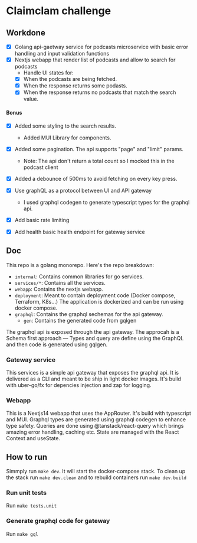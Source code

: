 # Claimclam challenge

## Workdone

- [x] Golang api-gaetway service for podcasts microservice with basic error handling and input validation functions
- [x] Nextjs webapp that render list of podcasts and allow to search for podcasts
   - Handle UI states for:
    - [x] When the podcasts are being fetched.
    - [x] When the response returns some podasts.
    - [x] When the response returns no podcasts that match the search value.

#### Bonus

- [x] Added some styling to the search results.
   - Added MUI Library for components.
- [x] Added some pagination. The api supports "page" and "limit" params.
  - Note: The api don't return a total count so I mocked this in the podcast client
- [x] Added a debounce of 500ms to avoid fetching on every key press.
- [x] Use graphQL as a protocol between UI and API gateway
  - I used graphql codegen to generate typescript types for the graphql api.
- [x] Add basic rate limiting 
- [x] Add health basic health endpoint for gateway service
  
   
## Doc

This repo is a golang monorepo. Here's the repo breakdown:
- `internal`: Contains common libraries for go services.
- `services/*`: Contains all the services.
- `webapp`: Contains the nextjs webapp.
- `deployment`: Meant to contain deployment code (Docker compose, Terraform, K8s...) The application is dockerized and can be run using docker compose.
- `graphql`: Contains the graphql sechemas for the api gateway. 
    - `gen`: Contains the generated code from gqlgen

The graphql api is exposed through the api gateway.
The approcah is a Schema first approach — Types and query are define using the GraphQL and then code is generated using gqlgen.

### Gateway service

This services is a simple api gateway that exposes the graphql api. It is delivered as a CLI and meant to be ship in light docker images. It's build with uber-go/fx for depencies injection and zap for logging.

### Webapp

This is a Nextjs14 webapp that uses the AppRouter. It's build with typescript and MUI. Graphql types are generated using graphql codegen to enhance type safety. Queries are done using @tanstack/react-query which brings amazing error handling, caching etc. State are managed with the React Context and useState.

## How to run

Simmply run `make dev`. It will start the docker-compose stack. To clean up the stack run `make dev.clean` and to rebuild containers run `make dev.build`

### Run unit tests

Run `make tests.unit`

### Generate graphql code for gateway
Run `make gql`

